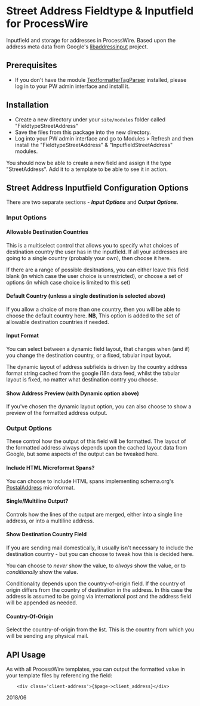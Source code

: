 Street Address Fieldtype & Inputfield for ProcessWire
=====================================================

Inputfield and storage for addresses in ProcessWire. Based upon the address meta data from Google's [libaddressinput](https://github.com/googlei18n/libaddressinput/wiki/AddressValidationMetadata) project.


Prerequisites
-------------

- If you don't have the module [TextformatterTagParser](http://modules.processwire.com/modules/textformatter-tag-parser/) installed, please log in to your PW admin interface and install it.



Installation
------------

- Create a new directory under your ```site/modules``` folder called "FieldtypeStreetAddress"
- Save the files from this package into the new directory.
- Log into your PW admin interface and go to Modules > Refresh and then install the "FieldtypeStreetAddress" & "InputfieldStreetAddress" modules.

You should now be able to create a new field and assign it the type "StreetAddress". Add it to a template to be able to see it in action.



Street Address Inputfield Configuration Options
-----------------------------------------------

There are two separate sections - ___Input Options___ and ___Output Options___.

### Input Options

#### Allowable Destination Countries

This is a multiselect control that allows you to specify what choices of destination country the user has in the inputfield. If all your addresses are going to a single country (probably your own), then choose it here.

If there are a range of possible desitnations, you can either leave this field blank (in which case the user choice is unrestricted), or choose a set of options (in which case choice is limited to this set)

#### Default Country (unless a single destination is selected above)

If you allow a choice of more than one country, then you will be able to choose the default country here. __NB__, This option is added to the set of allowable destination countries if needed.

#### Input Format

You can select between a dynamic field layout, that changes when (and if) you change the destination country, or a fixed, tabular input layout.

The dynamic layout of address subfields is driven by the country address format string cached from the google i18n data feed, whilst the tabular layout is fixed, no matter what destination contry you choose.

#### Show Address Preview (with Dynamic option above)

If you've chosen the dynamic layout option, you can also choose to show a preview of the formatted address output.


### Output Options

These control how the output of this field will be formatted. The layout of the formatted address always depends upon the cached layout data from Google, but some aspects of the output can be tweaked here.

#### Include HTML Microformat Spans?

You can choose to include HTML spans implementing schema.org's [PostalAddress](https://schema.org/PostalAddress) microformat.

#### Single/Multiline Output?

Controls how the lines of the output are merged, either into a single line address, or into a multiline address.

#### Show Destination Country Field

If you are sending mail domestically, it usually isn't necessary to include the destination country - but you can choose to tweak how this is decided here.

You can choose to _never_ show the value, to _always_ show the value, or to _conditionally_ show the value.

Conditionality depends upon the country-of-origin field. If the country of origin differs from the country of destination in the address. In this case the address is assumed to be going via international post and the address field will be appended as needed.

#### Country-Of-Origin

Select the country-of-origin from the list. This is the country from which you will be sending any physical mail.



API Usage
---------

As with all ProcessWire templates, you can output the formatted value in your template files by referencing the field:

``` #php
    <div class='client-address'>{$page->client_address}</div>
```

2018/06
